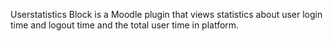 Userstatistics Block is a Moodle plugin that views statistics about user login time and logout time and the total user time in platform.  
